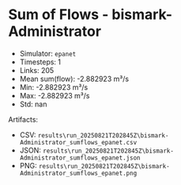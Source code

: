 # Sum of Flows - bismark-Administrator

- Simulator: `epanet`
- Timesteps: 1
- Links: 205
- Mean sum(flow): -2.882923 m³/s
- Min: -2.882923 m³/s
- Max: -2.882923 m³/s
- Std: nan

Artifacts:
- CSV: `results\run_20250821T202845Z\bismark-Administrator_sumflows_epanet.csv`
- JSON: `results\run_20250821T202845Z\bismark-Administrator_sumflows_epanet.json`
- PNG: `results\run_20250821T202845Z\bismark-Administrator_sumflows_epanet.png`